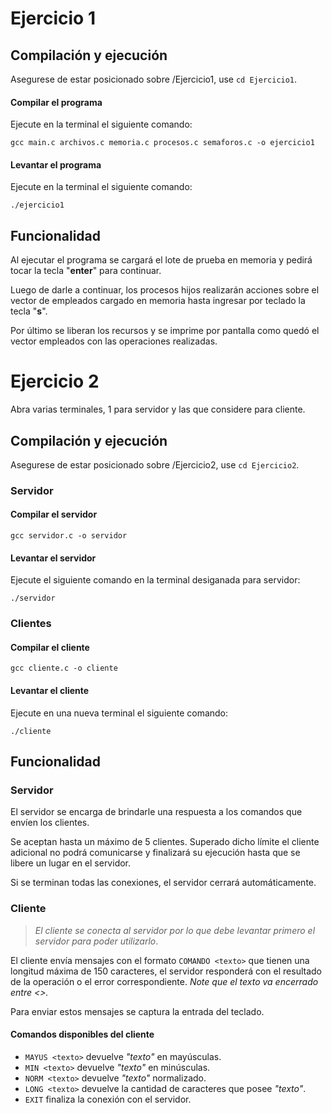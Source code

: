 # Ejercicio 1

## Compilación y ejecución

Asegurese de estar posicionado sobre /Ejercicio1, use `cd Ejercicio1`.

#### Compilar el programa
Ejecute en la terminal el siguiente comando:

```
gcc main.c archivos.c memoria.c procesos.c semaforos.c -o ejercicio1
```

#### Levantar el programa
Ejecute en la terminal el siguiente comando: 
```
./ejercicio1
```

## Funcionalidad

Al ejecutar el programa se cargará el lote de prueba en memoria y pedirá tocar la tecla "__enter__" para continuar.

Luego de darle a continuar, los procesos hijos realizarán acciones sobre el vector de empleados cargado en memoria hasta ingresar por teclado la tecla "__s__".

Por último se liberan los recursos y se imprime por pantalla como quedó el vector empleados con las operaciones realizadas.

# Ejercicio 2

Abra varias terminales, 1 para servidor y las que considere para cliente.

## Compilación y ejecución

Asegurese de estar posicionado sobre /Ejercicio2, use `cd Ejercicio2`.

### Servidor

#### Compilar el servidor

```
gcc servidor.c -o servidor
```

#### Levantar el servidor
Ejecute el siguiente comando en la terminal desiganada para servidor:
```
./servidor
```

### Clientes

#### Compilar el cliente

```
gcc cliente.c -o cliente
```

#### Levantar el cliente
Ejecute en una nueva terminal el siguiente comando: 
```
./cliente
```

## Funcionalidad

### Servidor

El servidor se encarga de brindarle una respuesta a los comandos que envíen los clientes.

Se aceptan hasta un máximo de 5 clientes. Superado dicho límite el cliente adicional no podrá comunicarse y finalizará su ejecución hasta que se libere un lugar en el servidor.

Si se terminan todas las conexiones, el servidor cerrará automáticamente.

### Cliente

> _El cliente se conecta al servidor por lo que debe levantar primero el servidor para poder utilizarlo_.

El cliente envía mensajes con el formato `COMANDO <texto>` que tienen una longitud máxima de 150 caracteres, el servidor responderá con el resultado de la operación o el error correspondiente. _Note que el texto va encerrado entre <>._

Para enviar estos mensajes se captura la entrada del teclado.

#### Comandos disponibles del cliente

- `MAYUS <texto>` devuelve _"texto"_ en mayúsculas.
- `MIN <texto>` devuelve _"texto"_ en minúsculas.
- `NORM <texto>` devuelve _"texto"_ normalizado.
- `LONG <texto>` devuelve la cantidad de caracteres que posee _"texto"_.
- `EXIT` finaliza la conexión con el servidor.